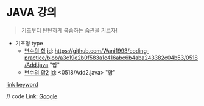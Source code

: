 # JAVA 강의
>기초부터 탄탄하게
>복습하는 습관을 기르자!

* 기초형 type
  - [변수의 합][id] [id]: <https://github.com/Wani1993/coding-practice/blob/a3c19e2b0f583a1c416abc6b4aba243382c04b53/0518/Add.java> "합"
  - [변수의 합2][id] [id]: <0518/Add2.java> "합"




[link keyword][id]

[id]: URL "Optional Title here"

// code
Link: [Google][googlelink]

[googlelink]: https://google.com "Go google"
